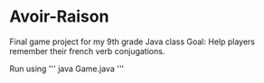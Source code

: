 # Avoir-Raison
 Final game project for my 9th grade Java class
Goal: Help players remember their french verb conjugations. 

Run using ''' java Game.java '''
